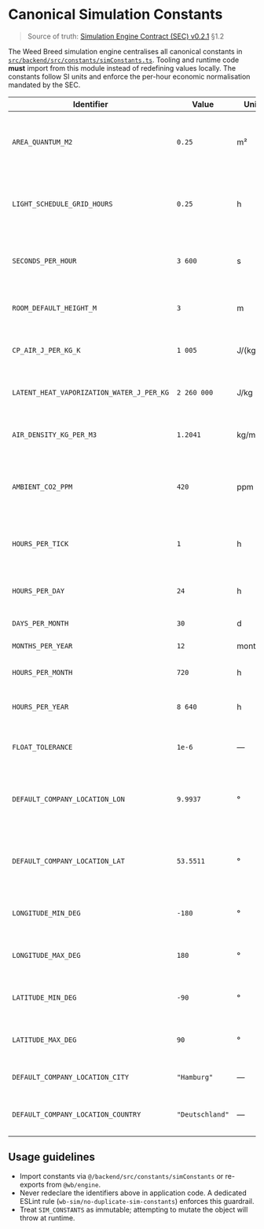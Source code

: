 # Canonical Simulation Constants

> Source of truth: [Simulation Engine Contract (SEC) v0.2.1](../SEC.md) §1.2

The Weed Breed simulation engine centralises all canonical constants in
[`src/backend/src/constants/simConstants.ts`](../../packages/engine/src/backend/src/constants/simConstants.ts).
Tooling and runtime code **must** import from this module instead of redefining
values locally. The constants follow SI units and enforce the per-hour economic
normalisation mandated by the SEC.

| Identifier | Value | Unit | Description |
| --- | --- | --- | --- |
| `AREA_QUANTUM_M2` | `0.25` | m² | Minimal calculable floor area for placement, zoning, and area rounding. |
| `LIGHT_SCHEDULE_GRID_HOURS` | `0.25` | h | Photoperiod grid resolution enforcing 15 minute scheduling steps. |
| `SECONDS_PER_HOUR` | `3 600` | s | Seconds per in-game hour for power ↔ energy conversions. |
| `ROOM_DEFAULT_HEIGHT_M` | `3` | m | Default room interior height when blueprints omit overrides. |
| `CP_AIR_J_PER_KG_K` | `1 005` | J/(kg·K) | Specific heat capacity of dry air at constant pressure. |
| `LATENT_HEAT_VAPORIZATION_WATER_J_PER_KG` | `2 260 000` | J/kg | Latent heat of vaporisation for water at 1 atm (SEC §6.3.2). |
| `AIR_DENSITY_KG_PER_M3` | `1.2041` | kg/m³ | Density of dry air at standard conditions (20 °C, 1 atm). |
| `AMBIENT_CO2_PPM` | `420` | ppm | Default ambient CO₂ concentration applied when no explicit zone reading exists. |
| `HOURS_PER_TICK` | `1` | h | Duration represented by one simulation tick (one in-game hour). |
| `HOURS_PER_DAY` | `24` | h | Hours per in-game day (calendar invariant). |
| `DAYS_PER_MONTH` | `30` | d | Days per in-game month. |
| `MONTHS_PER_YEAR` | `12` | months | Months per in-game year. |
| `HOURS_PER_MONTH` | `720` | h | Derived: `HOURS_PER_DAY × DAYS_PER_MONTH`. |
| `HOURS_PER_YEAR` | `8 640` | h | Derived: `HOURS_PER_MONTH × MONTHS_PER_YEAR`. |
| `FLOAT_TOLERANCE` | `1e-6` | — | Canonical tolerance for floating-point comparisons. |
| `DEFAULT_COMPANY_LOCATION_LON` | `9.9937` | ° | Default headquarters longitude (Hamburg) until UI capture lands. |
| `DEFAULT_COMPANY_LOCATION_LAT` | `53.5511` | ° | Default headquarters latitude (Hamburg) until UI capture lands. |
| `LONGITUDE_MIN_DEG` | `-180` | ° | Minimal permissible longitude for world metadata. |
| `LONGITUDE_MAX_DEG` | `180` | ° | Maximal permissible longitude for world metadata. |
| `LATITUDE_MIN_DEG` | `-90` | ° | Minimal permissible latitude for world metadata. |
| `LATITUDE_MAX_DEG` | `90` | ° | Maximal permissible latitude for world metadata. |
| `DEFAULT_COMPANY_LOCATION_CITY` | `"Hamburg"` | — | Default headquarters city placeholder. |
| `DEFAULT_COMPANY_LOCATION_COUNTRY` | `"Deutschland"` | — | Default headquarters country placeholder. |

## Usage guidelines

- Import constants via `@/backend/src/constants/simConstants` or re-exports from
  `@wb/engine`.
- Never redeclare the identifiers above in application code. A dedicated ESLint
  rule (`wb-sim/no-duplicate-sim-constants`) enforces this guardrail.
- Treat `SIM_CONSTANTS` as immutable; attempting to mutate the object will throw
  at runtime.
